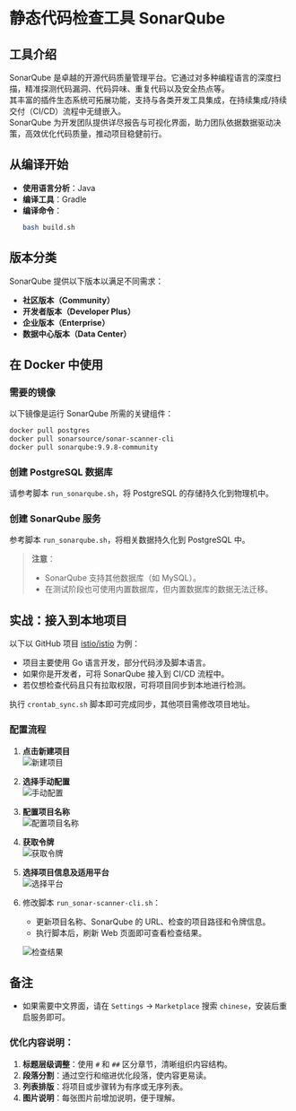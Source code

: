 
# 静态代码检查工具 SonarQube

## 工具介绍
SonarQube 是卓越的开源代码质量管理平台。它通过对多种编程语言的深度扫描，精准探测代码漏洞、代码异味、重复代码以及安全热点等。  
其丰富的插件生态系统可拓展功能，支持与各类开发工具集成，在持续集成/持续交付（CI/CD）流程中无缝嵌入。  
SonarQube 为开发团队提供详尽报告与可视化界面，助力团队依据数据驱动决策，高效优化代码质量，推动项目稳健前行。  

## 从编译开始
- **使用语言分析**：Java  
- **编译工具**：Gradle  
- **编译命令**：  
  ```bash
  bash build.sh
  ```

## 版本分类
SonarQube 提供以下版本以满足不同需求：  
- **社区版本（Community）**  
- **开发者版本（Developer Plus）**  
- **企业版本（Enterprise）**  
- **数据中心版本（Data Center）**

## 在 Docker 中使用

### 需要的镜像
以下镜像是运行 SonarQube 所需的关键组件：  
```bash
docker pull postgres
docker pull sonarsource/sonar-scanner-cli
docker pull sonarqube:9.9.8-community
```

### 创建 PostgreSQL 数据库
请参考脚本 `run_sonarqube.sh`，将 PostgreSQL 的存储持久化到物理机中。  

### 创建 SonarQube 服务
参考脚本 `run_sonarqube.sh`，将相关数据持久化到 PostgreSQL 中。  
> **注意**：  
> - SonarQube 支持其他数据库（如 MySQL）。  
> - 在测试阶段也可使用内置数据库，但内置数据库的数据无法迁移。  

## 实战：接入到本地项目

以下以 GitHub 项目 [istio/istio](https://github.com/istio/istio) 为例：  
- 项目主要使用 Go 语言开发，部分代码涉及脚本语言。  
- 如果你是开发者，可将 SonarQube 接入到 CI/CD 流程中。  
- 若仅想检查代码且只有拉取权限，可将项目同步到本地进行检测。  

执行 `crontab_sync.sh` 脚本即可完成同步，其他项目需修改项目地址。  

### 配置流程

1. **点击新建项目**  
   ![新建项目](https://github.com/user-attachments/assets/9d88856e-6290-4fe6-a8dc-78f5db8a7306)  

2. **选择手动配置**  
   ![手动配置](https://github.com/user-attachments/assets/db7e0d3c-aee4-4ab5-93c0-ac3754d1cdea)  

3. **配置项目名称**  
   ![配置项目名称](https://github.com/user-attachments/assets/f93551d5-452d-4ff7-8535-6224971428d8)  

4. **获取令牌**  
   ![获取令牌](https://github.com/user-attachments/assets/b7d3f9d6-5481-43cc-bf40-0dd8a308df01)  

5. **选择项目信息及适用平台**  
   ![选择平台](https://github.com/user-attachments/assets/30afb7c7-e039-433f-a579-b34db028c9bf)  

6. 修改脚本 `run_sonar-scanner-cli.sh`：  
   - 更新项目名称、SonarQube 的 URL、检查的项目路径和令牌信息。  
   - 执行脚本后，刷新 Web 页面即可查看检查结果。  

   ![检查结果](https://github.com/user-attachments/assets/3306e450-5ef8-41bb-b0ae-81b1a9ccc15d)  

## 备注
- 如果需要中文界面，请在 `Settings` -> `Marketplace` 搜索 `chinese`，安装后重启服务即可。


### 优化内容说明：
1. **标题层级调整**：使用 `#` 和 `##` 区分章节，清晰组织内容结构。
2. **段落分割**：通过空行和缩进优化段落，使内容更易读。
3. **列表排版**：将项目或步骤转为有序或无序列表。
4. **图片说明**：每张图片前增加说明，便于理解。

